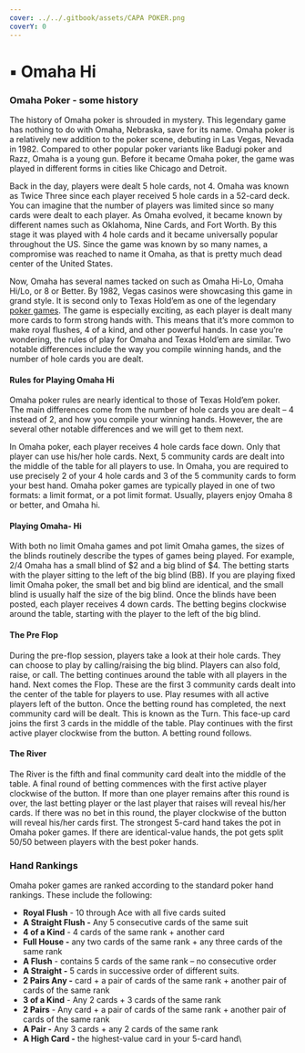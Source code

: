 ```yaml
---
cover: ../../.gitbook/assets/CAPA POKER.png
coverY: 0
---
```


# ▪ Omaha Hi

### Omaha Poker - some history

The history of Omaha poker is shrouded in mystery. This legendary game has nothing to do with Omaha, Nebraska, save for its name. Omaha poker is a relatively new addition to the poker scene, debuting in Las Vegas, Nevada in 1982. Compared to other popular poker variants like Badugi poker and Razz, Omaha is a young gun. Before it became Omaha poker, the game was played in different forms in cities like Chicago and Detroit.

Back in the day, players were dealt 5 hole cards, not 4. Omaha was known as Twice Three since each player received 5 hole cards in a 52-card deck. You can imagine that the number of players was limited since so many cards were dealt to each player. As Omaha evolved, it became known by different names such as Oklahoma, Nine Cards, and Fort Worth. By this stage it was played with 4 hole cards and it became universally popular throughout the US. Since the game was known by so many names, a compromise was reached to name it Omaha, as that is pretty much dead center of the United States.

Now, Omaha has several names tacked on such as Omaha Hi-Lo, Omaha Hi/Lo, or 8 or Better. By 1982, Vegas casinos were showcasing this game in grand style. It is second only to Texas Hold’em as one of the legendary [poker games](https://us.888poker.com/games/). The game is especially exciting, as each player is dealt many more cards to form strong hands with. This means that it’s more common to make royal flushes, 4 of a kind, and other powerful hands. In case you’re wondering, the rules of play for Omaha and Texas Hold’em are similar. Two notable differences include the way you compile winning hands, and the number of hole cards you are dealt.

#### Rules for Playing Omaha Hi

Omaha poker rules are nearly identical to those of Texas Hold’em poker. The main differences come from the number of hole cards you are dealt – 4 instead of 2, and how you compile your winning hands. However, the are several other notable differences and we will get to them next.

In Omaha poker, each player receives 4 hole cards face down. Only that player can use his/her hole cards. Next, 5 community cards are dealt into the middle of the table for all players to use. In Omaha, you are required to use precisely 2 of your 4 hole cards and 3 of the 5 community cards to form your best hand. Omaha poker games are typically played in one of two formats: a limit format, or a pot limit format. Usually, players enjoy Omaha 8 or better, and Omaha hi.

#### Playing Omaha- Hi

With both no limit Omaha games and pot limit Omaha games, the sizes of the blinds routinely describe the types of games being played. For example, $2/$4 Omaha has a small blind of $2 and a big blind of $4. The betting starts with the player sitting to the left of the big blind (BB). If you are playing fixed limit Omaha poker, the small bet and big blind are identical, and the small blind is usually half the size of the big blind. Once the blinds have been posted, each player receives 4 down cards. The betting begins clockwise around the table, starting with the player to the left of the big blind.

#### The Pre Flop

During the pre-flop session, players take a look at their hole cards. They can choose to play by calling/raising the big blind. Players can also fold, raise, or call. The betting continues around the table with all players in the hand. Next comes the Flop. These are the first 3 community cards dealt into the center of the table for players to use. Play resumes with all active players left of the button. Once the betting round has completed, the next community card will be dealt. This is known as the Turn. This face-up card joins the first 3 cards in the middle of the table. Play continues with the first active player clockwise from the button. A betting round follows.

#### The River

The River is the fifth and final community card dealt into the middle of the table. A final round of betting commences with the first active player clockwise of the button. If more than one player remains after this round is over, the last betting player or the last player that raises will reveal his/her cards. If there was no bet in this round, the player clockwise of the button will reveal his/her cards first. The strongest 5-card hand takes the pot in Omaha poker games. If there are identical-value hands, the pot gets split 50/50 between players with the best poker hands.

### Hand Rankings

Omaha poker games are ranked according to the standard poker hand rankings. These include the following:

* **Royal Flush** - 10 through Ace with all five cards suited
* **A Straight Flush -** Any 5 consecutive cards of the same suit
* **4 of a Kind** - 4 cards of the same rank + another card
* **Full House -**  any two cards of the same rank + any three cards of the same rank
* **A Flush** - contains 5 cards of the same rank – no consecutive order
* **A Straight -** 5 cards in successive order of different suits.
* **2 Pairs Any -** card + a pair of cards of the same rank + another pair of cards of the same rank
* **3 of a Kind** - Any 2 cards + 3 cards of the same rank
* **2 Pairs** -  Any card + a pair of cards of the same rank + another pair of cards of the same rank
* **A Pair -**  Any 3 cards + any 2 cards of the same rank
* **A High Card -**  the highest-value card in your 5-card hand\


